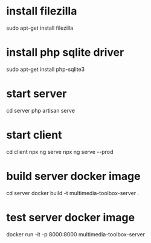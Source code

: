 
<!--
$ php --version
PHP 7.4.30 (cli) (built: Jun 27 2022 08:21:19) ( NTS )
Copyright (c) The PHP Group
Zend Engine v3.4.0, Copyright (c) Zend Technologies
    with Zend OPcache v7.4.30, Copyright (c), by Zend Technologies
$ php artisan --version
Laravel Framework 6.20.44
-->

# install filezilla
sudo apt-get install filezilla

# install php sqlite driver
sudo apt-get install php-sqlite3

# start server
cd server
php artisan serve

# start client
cd client
npx ng serve
npx ng serve --prod

# build server docker image
cd server
docker build -t multimedia-toolbox-server .

# test server docker image
docker run -it -p 8000:8000 multimedia-toolbox-server